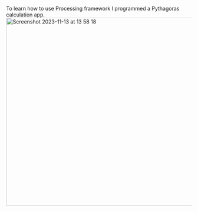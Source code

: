 To learn how to use Processing framework I programmed a Pythagoras calculation app.
<img width="512" alt="Screenshot 2023-11-13 at 13 58 18" src="https://github.com/Asoronite/TimeTrackingApp_Processing/assets/118924223/f3b00b18-d410-4ce1-b9b5-7afa373c4671">
